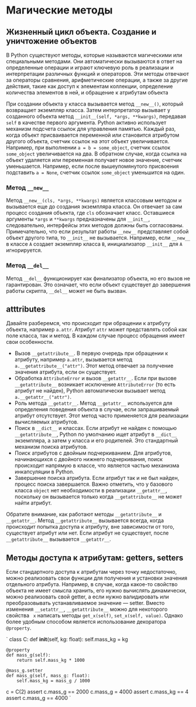 # Магические методы

## Жизненный цикл объекта. Создание и уничтожение объектов
В Python существуют методы, которые называются магическими или специальными методами. 
Они автоматически вызываются в ответ на определенные операции и играют ключевую роль в реализации 
и интерпретации различных функций и операторов. Эти методы отвечают за операторы сравнения, 
арифметические операции, а также за другие действия, такие как доступ к элементам коллекции, 
определение количества элементов в ней, и обращение к атрибутам объекта

При создании объекта у класса вызывается метод `__new__()`, который возвращает экземпляр класса. 
Затем интерпретатор вызывает у созданного объекта метод `__init__(self, *args, **kwargs)`, 
передавая `self` в качестве первого аргумента.
Python активно использует механизм подсчета ссылок для управления памятью. Каждый раз, 
когда объект присваивается переменной или становится атрибутом другого объекта, 
счетчик ссылок на этот объект увеличивается. Например, при выполнении `a = b = some_object`, 
счетчик ссылок `some_object` увеличивается на два. В обратном случае, когда ссылка на объект 
удаляется или переменная получает новое значение, счетчик уменьшается. Например, 
если после вышеупомянутого присвоения подставить `a = None`, счетчик ссылок `some_object` уменьшится на один.

### Метод `__new__`

Метод `__new__(cls, *args, **kwargs)` является классовым методом и вызывается еще до создания экземпляра класса. 
Он отвечает за сам процесс создания объекта, где `cls` обозначает класс. Оставшиеся аргументы `*args` и `**kwargs` 
предназначены для `__init__`, следовательно, интерфейсы этих методов должны быть согласованы.
Примечательно, что если результат работы `__new__` представляет собой объект другого типа, то `__init__` не вызывается. 
Например, если `__new__` в классе `A` создает экземпляр класса `B`, инициализатор `__init__` для `A` игнорируется.

### Метод `__del__`  

Метод `__del__` функционирует как финализатор объекта, но его вызов не гарантирован.
Это означает, что если объект существует до завершения работы скрипта, `__del__` может не быть вызван.

## atttributes

Давайте разберемся, что происходит при обращении к атрибуту объекта, например `a.attr`. 
Атрибут `attr` может представлять собой как поле класса, так и метод. 
В каждом случае процесс обращения имеет свои особенности.

* Вызов `__getattribute__`. В первую очередь при обращении к атрибуту, например `a.attr`,
    вызывается метод `a.__getattribute__("attr")`. Этот метод отвечает за получение значения атрибута,
    если он существует.
* Обработка `AttributeError` и вызов `__getattr__`. Если при вызове `__getattribute__`
    возникает исключение `AttributeError` (то есть атрибут не найден), Python автоматически вызывает метод 
    `a.__getattr__("attr")`.
* Роль метода `__getattr__`. Метод `__getattr__` используется для определения поведения объекта в случае,
    если запрашиваемый атрибут отсутствует. Этот метод часто применяется для реализации вычисляемых атрибутов.
* Поиск в `__dict__` и классах. Если атрибут не найден с помощью `__getattribute__`,
    Python по умолчанию ищет атрибут в `__dict__` экземпляра, а затем у класса и его родителей. 
    Это стандартный механизм поиска атрибутов.
* Поиск атрибутов с двойным подчеркиванием. Для атрибутов, начинающихся с двойного нижнего подчеркивания,
    поиск происходит напрямую в классе, что является частью механизма инкапсуляции в Python.
* Завершение поиска атрибута. Если атрибут так и не был найден, процесс поиска завершается.
  Важно отметить, что у базового класса `object` нет необходимости в реализации `__getattr__`,
  поскольку он вызывается только когда `__getattribute__` не может найти атрибут.

Обратите внимание, как работают методы `__getattribute__` и `__getattr__`. Метод `__getattribute__` вызывается всегда,
когда происходит попытка доступа к атрибуту, вне зависимости от того, существует атрибут или нет. 
Если атрибут не существует, после `__getattribute__` вызывается `__getattr__`.

## Методы доступа к атрибутам: getters, setters
Если стандартного доступа к атрибутам через точку недостаточно, можно реализовать свои функции для получения и 
установки значения отдельного атрибута. Например, в случае, когда какое-то свойство объекта не имеет смысла хранить,
его нужно вычислять динамически, можно реализовать свой getter, а если нужно валидировать или преобразовывать 
устанавливаемое значение — setter.
Вместо изменения `__setattr__`, `__getattribute__` можно для некоторого свойства ` x` написать методы `get_x(self)`,
`set_x(self, value)`. Однако более удобным способом является использование декоратора `@property`.

`
class C:
    def __init__(self, kg: float):
        self.mass_kg = kg
    
    @property
    def mass_g(self):
        return self.mass_kg * 1000

    @mass_g.setter
    def mass_g(self, mass_g: float):
        self.mass_kg = mass_g / 1000

c = C(2)
assert c.mass_g == 2000
c.mass_g = 4000
assert c.mass_kg == 4
assert c.mass_g == 4000
`